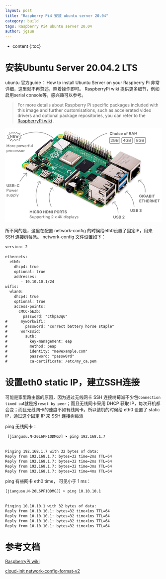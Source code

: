 ```yaml
---
layout: post
title: "Raspberry Pi4 安装 ubuntu server 20.04"
category: build
tags: Raspberry Pi4 ubuntu server 20.04
author: jgsun
---
```


* content
{:toc}

# 安装Ubuntu Server 20.04.2 LTS
ubuntu 官方guide： How to install Ubuntu Server on your Raspberry Pi
非常详细，这里就不再赘述，照着操作即可。
RaspberryPi wiki 提供更多细节，例如启用serial console等，感兴趣可以参考。
>For more details about Raspberry Pi specific packages included with this image and further customisations, such as accelerated video drivers and optional package repositories, you can refer to the [RaspberryPi wiki](https://wiki.ubuntu.com/ARM/RaspberryPi#Packages) .

![image](/images/posts/build/pi4.png)












所不同的是，这里在配置 network-config 的时候给eth0设置了固定IP，用来 SSH 连接树莓派。
network-config 文件设置如下：


    version: 2

    ethernets:
      eth0:
        dhcp4: true
        optional: true
        addresses:
           - 10.10.10.1/24
    wifis:
      wlan0:
        dhcp4: true
        optional: true
        access-points:
          CMCC-bEZb:
            password: "cthpa3q6"
    #      myworkwifi:
    #        password: "correct battery horse staple"
    #      workssid:
    #        auth:
    #          key-management: eap
    #          method: peap
    #          identity: "me@example.com"
    #          password: "passw0rd"
    #          ca-certificate: /etc/my_ca.pem


# 设置eth0 static IP，建立SSH连接

可能是家里路由器的原因，因为通过无线网卡 SSH 连接树莓派不少包`Connection timed ou`t就是报`reset by peer`；而且无线网卡采用 DHCP 获取 IP，每次开机都会变；而且无线网卡的速度不如有线网卡。所以装机的时候给 eth0 设置了 static IP，通过这个固定 IP 来  SSH 连接树莓派

ping 无线网卡：
   
     [jiangusu.N-20L6PF1QDMGJ] ➤ ping 192.168.1.7


    Pinging 192.168.1.7 with 32 bytes of data:
    Reply from 192.168.1.7: bytes=32 time=2ms TTL=64
    Reply from 192.168.1.7: bytes=32 time=2ms TTL=64
    Reply from 192.168.1.7: bytes=32 time=3ms TTL=64
    Reply from 192.168.1.7: bytes=32 time=4ms TTL=64


ping 有些网卡 eth0 time， 可见小于 1 ms：


    [jiangusu.N-20L6PF1QDMGJ] ➤ ping 10.10.10.1


    Pinging 10.10.10.1 with 32 bytes of data:
    Reply from 10.10.10.1: bytes=32 time<1ms TTL=64
    Reply from 10.10.10.1: bytes=32 time<1ms TTL=64
    Reply from 10.10.10.1: bytes=32 time<1ms TTL=64
    Reply from 10.10.10.1: bytes=32 time<1ms TTL=64


# 参考文档

[RaspberryPi wiki](https://wiki.ubuntu.com/ARM/RaspberryPi#Packages)

[ cloud-init  network-config-format-v2 ](https://cloudinit.readthedocs.io/en/latest/topics/network-config-format-v2.html)
